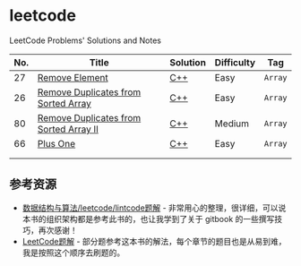 # leetcode

LeetCode Problems' Solutions and Notes

|No.|Title|Solution|Difficulty|Tag|
|---|-----|--------|----------|---|
|27|[Remove Element](https://leetcode.com/problems/remove-element)|[C++](Array/Remove_Element.md)|Easy|`Array`|
|26|[Remove Duplicates from Sorted Array](https://leetcode.com/problems/remove-duplicates-from-sorted-array/)|[C++](Array/Remove_Duplicates_from_Sorted_Array.md)|Easy|`Array`|
|80|[Remove Duplicates from Sorted Array II](https://leetcode.com/problems/remove-duplicates-from-sorted-array-ii/description/)|[C++](Array/Remove_Duplicates_from_Sorted_Array_II.md)|Medium|`Array`|
|66|[Plus One](https://leetcode.com/problems/plus-one/description/)|[C++](Array/Plus_One.md)|Easy|`Array`|
||||||
||||||


## 参考资源

- [数据结构与算法/leetcode/lintcode题解](https://www.gitbook.com/book/yuanbin/algorithm/details) - 非常用心的整理，很详细，可以说本书的组织架构都是参考此书的，也让我学到了关于 gitbook 的一些撰写技巧，再次感谢！
- [LeetCode题解](https://www.gitbook.com/book/siddontang/leetcode-solution/details) - 部分题参考这本书的解法，每个章节的题目也是从易到难，我是按照这个顺序去刷题的。